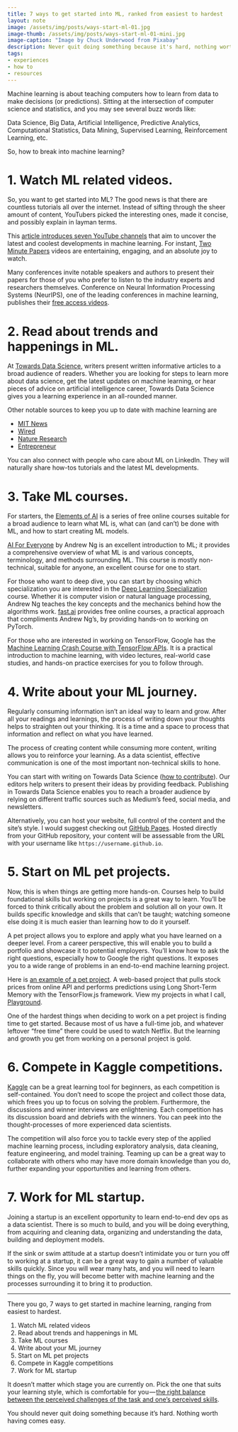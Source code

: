 ```yaml
---
title: 7 ways to get started into ML, ranked from easiest to hardest
layout: note
image: /assets/img/posts/ways-start-ml-01.jpg
image-thumb: /assets/img/posts/ways-start-ml-01-mini.jpg
image-caption: "Image by Chuck Underwood from Pixabay"
description: Never quit doing something because it's hard, nothing worth having comes easy.
tags:
- experiences
- how to
- resources
---
```


Machine learning is about teaching computers how to learn from data to make decisions (or predictions). Sitting at the intersection of computer science and statistics, and you may see several buzz words like:

Data Science, Big Data, Artificial Intelligence, Predictive Analytics, Computational Statistics, Data Mining, Supervised Learning, Reinforcement Learning, etc.

So, how to break into machine learning? 

# 1. Watch ML related videos.

So, you want to get started into ML? The good news is that there are countless tutorials all over the internet. Instead of sifting through the sheer amount of content, YouTubers picked the interesting ones, made it concise, and possibly explain in layman terms.

This [article introduces seven YouTube channels](https://jinglescode.github.io/assets/img/posts/ai-youtube-01-mini.jpg) that aim to uncover the latest and coolest developments in machine learning. For instant, [Two Minute Papers](https://www.youtube.com/channel/UCbfYPyITQ-7l4upoX8nvctg) videos are entertaining, engaging, and an absolute joy to watch.

Many conferences invite notable speakers and authors to present their papers for those of you who prefer to listen to the industry experts and researchers themselves. Conference on Neural Information Processing Systems (NeurIPS), one of the leading conferences in machine learning, publishes their [free access videos](https://videos.neurips.cc/).

# 2. Read about trends and happenings in ML.

At [Towards Data Science](https://towardsdatascience.com), writers present written informative articles to a broad audience of readers. Whether you are looking for steps to learn more about data science, get the latest updates on machine learning, or hear pieces of advice on artificial intelligence career, Towards Data Science gives you a learning experience in an all-rounded manner.

Other notable sources to keep you up to date with machine learning are

- [MIT News](https://news.mit.edu/topic/machine-learning)
- [Wired](https://www.wired.com/tag/machine-learning/)
- [Nature Research](https://www.nature.com/subjects/machine-learning)
- [Entrepreneur](https://www.entrepreneur.com/topic/machine-learning)

You can also connect with people who care about ML on LinkedIn. They will naturally share how-tos tutorials and the latest ML developments.

# 3. Take ML courses.

For starters, the [Elements of AI](https://www.elementsofai.com/) is a series of free online courses suitable for a broad audience to learn what ML is, what can (and can’t) be done with ML, and how to start creating ML models.

[AI For Everyone](https://www.coursera.org/learn/ai-for-everyone) by Andrew Ng is an excellent introduction to ML; it provides a comprehensive overview of what ML is and various concepts, terminology, and methods surrounding ML. This course is mostly non-technical, suitable for anyone, an excellent course for one to start.

For those who want to deep dive, you can start by choosing which specialization you are interested in the [Deep Learning Specialization](https://www.coursera.org/specializations/deep-learning) course. Whether it is computer vision or natural language processing, Andrew Ng teaches the key concepts and the mechanics behind how the algorithms work. [fast.ai](http://fast.ai) provides free online courses, a practical approach that compliments Andrew Ng’s, by providing hands-on to working on PyTorch.

For those who are interested in working on TensorFlow, Google has the [Machine Learning Crash Course with TensorFlow APIs](https://developers.google.com/machine-learning/crash-course). It is a practical introduction to machine learning, with video lectures, real-world case studies, and hands-on practice exercises for you to follow through.

# 4. Write about your ML journey.

Regularly consuming information isn’t an ideal way to learn and grow. After all your readings and learnings, the process of writing down your thoughts helps to straighten out your thinking. It is a time and a space to process that information and reflect on what you have learned.

The process of creating content while consuming more content, writing allows you to reinforce your learning. As a data scientist, effective communication is one of the most important non-technical skills to hone.

You can start with writing on Towards Data Science ([how to contribute](https://towardsdatascience.com/contribute/home)). Our editors help writers to present their ideas by providing feedback. Publishing in Towards Data Science enables you to reach a broader audience by relying on different traffic sources such as Medium’s feed, social media, and newsletters.

Alternatively, you can host your website, full control of the content and the site’s style. I would suggest checking out [GitHub Pages](https://pages.github.com/). Hosted directly from your GitHub repository, your content will be assessable from the URL with your username like `https://username.github.io`. 

# 5. Start on ML pet projects.

Now, this is when things are getting more hands-on. Courses help to build foundational skills but working on projects is a great way to learn. You’ll be forced to think critically about the problem and solution all on your own. It builds specific knowledge and skills that can’t be taught; watching someone else doing it is much easier than learning how to do it yourself.

A pet project allows you to explore and apply what you have learned on a deeper level. From a career perspective, this will enable you to build a portfolio and showcase it to potential employers. You’ll know how to ask the right questions, especially how to Google the right questions. It exposes you to a wide range of problems in an end-to-end machine learning project.

Here is [an example of a pet project](https://jinglescode.github.io/time-series-forecasting-tensorflowjs/). A web-based project that pulls stock prices from online API and performs predictions using Long Short-Term Memory with the TensorFlow.js framework. View my projects in what I call, [Playground](https://jinglescode.github.io/playground/).

One of the hardest things when deciding to work on a pet project is finding time to get started. Because most of us have a full-time job, and whatever leftover “free time” there could be used to watch Netflix. But the learning and growth you get from working on a personal project is gold.

# 6. Compete in Kaggle competitions.

[Kaggle](https://www.kaggle.com/) can be a great learning tool for beginners, as each competition is self-contained. You don’t need to scope the project and collect those data, which frees you up to focus on solving the problem. Furthermore, the discussions and winner interviews are enlightening. Each competition has its discussion board and debriefs with the winners. You can peek into the thought-processes of more experienced data scientists.

The competition will also force you to tackle every step of the applied machine learning process, including exploratory analysis, data cleaning, feature engineering, and model training. Teaming up can be a great way to collaborate with others who may have more domain knowledge than you do, further expanding your opportunities and learning from others.

# 7. Work for ML startup.

Joining a startup is an excellent opportunity to learn end-to-end dev ops as a data scientist. There is so much to build, and you will be doing everything, from acquiring and cleaning data, organizing and understanding the data, building and deployment models.

If the sink or swim attitude at a startup doesn’t intimidate you or turn you off to working at a startup, it can be a great way to gain a number of valuable skills quickly. Since you will wear many hats, and you will need to learn things on the fly, you will become better with machine learning and the processes surrounding it to bring it to production.

----------

There you go, 7 ways to get started in machine learning, ranging from easiest to hardest.

1.  Watch ML related videos
2.  Read about trends and happenings in ML
3.  Take ML courses
4.  Write about your ML journey
5.  Start on ML pet projects
6.  Compete in Kaggle competitions
7.  Work for ML startup

It doesn’t matter which stage you are currently on. Pick the one that suits your learning style, which is comfortable for you — [the right balance between the perceived challenges of the task and one’s perceived skills](https://jinglescode.github.io/2019/12/01/how-to-stay-focus-accomplish-your-goals/).

You should never quit doing something because it’s hard. Nothing worth having comes easy.